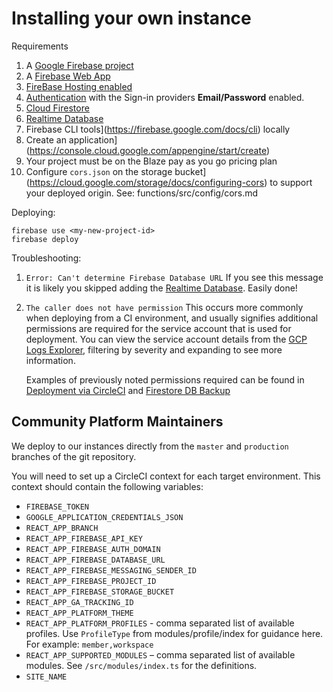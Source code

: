 # Installing your own instance

Requirements

1. A [Google Firebase project](https://console.firebase.google.com/)
1. A [Firebase Web App](https://firebase.google.com/docs/projects/learn-more#adding_apps_to_a_project)
1. [FireBase Hosting enabled](https://firebase.google.com/docs/hosting/quickstart#install-cli)
1. [Authentication](https://firebase.google.com/docs/auth?authuser=0) with the Sign-in providers **Email/Password** enabled.
1. [Cloud Firestore](https://firebase.google.com/docs/firestore/quickstart)
1. [Realtime Database](https://firebase.google.com/docs/database?authuser=0&hl=en)
1. Firebase CLI tools](https://firebase.google.com/docs/cli) locally
1. Create an application](https://console.cloud.google.com/appengine/start/create)
1. Your project must be on the Blaze pay as you go pricing plan
1. Configure `cors.json` on the storage bucket](https://cloud.google.com/storage/docs/configuring-cors) to support your deployed origin. See: functions/src/config/cors.md

Deploying:

```
firebase use <my-new-project-id>
firebase deploy
```

Troubleshooting:

1. `Error: Can't determine Firebase Database URL`
   If you see this message it is likely you skipped adding the [Realtime Database](https://firebase.google.com/docs/database?authuser=0&hl=en). Easily done!

2. `The caller does not have permission`
   This occurs more commonly when deploying from a CI environment, and usually signifies additional permissions are required for the service account that is used for deployment. You can view the service account details from the [GCP Logs Explorer](https://console.cloud.google.com/logs), filtering by severity and expanding to see more information.

   Examples of previously noted permissions required can be found in [Deployment via CircleCI](Deployment/circle-ci.md) and [Firestore DB Backup](./Backend%20Development//firestore-backup.md)

## Community Platform Maintainers

We deploy to our instances directly from the `master` and `production` branches of the git repository.

You will need to set up a CircleCI context for each target environment. This context should contain the following variables:

- `FIREBASE_TOKEN`
- `GOOGLE_APPLICATION_CREDENTIALS_JSON`
- `REACT_APP_BRANCH`
- `REACT_APP_FIREBASE_API_KEY`
- `REACT_APP_FIREBASE_AUTH_DOMAIN`
- `REACT_APP_FIREBASE_DATABASE_URL`
- `REACT_APP_FIREBASE_MESSAGING_SENDER_ID`
- `REACT_APP_FIREBASE_PROJECT_ID`
- `REACT_APP_FIREBASE_STORAGE_BUCKET`
- `REACT_APP_GA_TRACKING_ID`
- `REACT_APP_PLATFORM_THEME`
- `REACT_APP_PLATFORM_PROFILES` - comma separated list of available profiles. Use `ProfileType` from modules/profile/index for guidance here. For example: `member,workspace`
- `REACT_APP_SUPPORTED_MODULES` – comma separated list of available modules. See `/src/modules/index.ts` for the definitions.
- `SITE_NAME`
